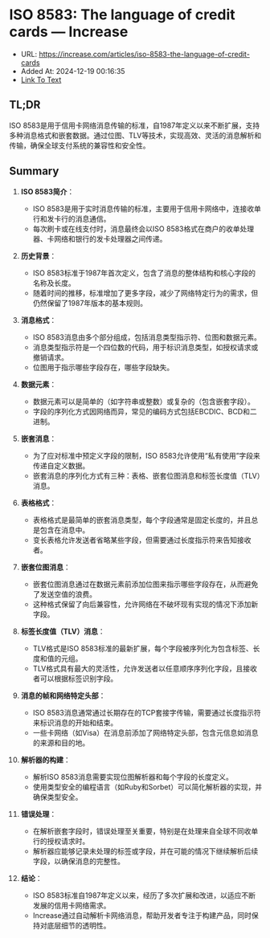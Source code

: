 # ISO 8583: The language of credit cards — Increase
- URL: https://increase.com/articles/iso-8583-the-language-of-credit-cards
- Added At: 2024-12-19 00:16:35
- [Link To Text](2024-12-19-iso-8583-the-language-of-credit-cards-—-increase_raw.md)

## TL;DR
ISO 8583是用于信用卡网络消息传输的标准，自1987年定义以来不断扩展，支持多种消息格式和嵌套数据。通过位图、TLV等技术，实现高效、灵活的消息解析和传输，确保全球支付系统的兼容性和安全性。

## Summary
1. **ISO 8583简介**：
   - ISO 8583是用于实时消息传输的标准，主要用于信用卡网络中，连接收单行和发卡行的消息通信。
   - 每次刷卡或在线支付时，消息最终会以ISO 8583格式在商户的收单处理器、卡网络和银行的发卡处理器之间传递。

2. **历史背景**：
   - ISO 8583标准于1987年首次定义，包含了消息的整体结构和核心字段的名称及长度。
   - 随着时间的推移，标准增加了更多字段，减少了网络特定行为的需求，但仍然保留了1987年版本的基本规则。

3. **消息格式**：
   - ISO 8583消息由多个部分组成，包括消息类型指示符、位图和数据元素。
   - 消息类型指示符是一个四位数的代码，用于标识消息类型，如授权请求或撤销请求。
   - 位图用于指示哪些字段存在，哪些字段缺失。

4. **数据元素**：
   - 数据元素可以是简单的（如字符串或整数）或复杂的（包含嵌套字段）。
   - 字段的序列化方式因网络而异，常见的编码方式包括EBCDIC、BCD和二进制。

5. **嵌套消息**：
   - 为了应对标准中预定义字段的限制，ISO 8583允许使用“私有使用”字段来传递自定义数据。
   - 嵌套消息的序列化方式有三种：表格、嵌套位图消息和标签长度值（TLV）消息。

6. **表格格式**：
   - 表格格式是最简单的嵌套消息类型，每个字段通常是固定长度的，并且总是包含在消息中。
   - 变长表格允许发送者省略某些字段，但需要通过长度指示符来告知接收者。

7. **嵌套位图消息**：
   - 嵌套位图消息通过在数据元素前添加位图来指示哪些字段存在，从而避免了发送空值的浪费。
   - 这种格式保留了向后兼容性，允许网络在不破坏现有实现的情况下添加新字段。

8. **标签长度值（TLV）消息**：
   - TLV格式是ISO 8583标准的最新扩展，每个字段被序列化为包含标签、长度和值的元组。
   - TLV格式具有最大的灵活性，允许发送者以任意顺序序列化字段，且接收者可以根据标签识别字段。

9. **消息的帧和网络特定头部**：
   - ISO 8583消息通常通过长期存在的TCP套接字传输，需要通过长度指示符来标识消息的开始和结束。
   - 一些卡网络（如Visa）在消息前添加了网络特定头部，包含元信息如消息的来源和目的地。

10. **解析器的构建**：
    - 解析ISO 8583消息需要实现位图解析器和每个字段的长度定义。
    - 使用类型安全的编程语言（如Ruby和Sorbet）可以简化解析器的实现，并确保类型安全。

11. **错误处理**：
    - 在解析嵌套字段时，错误处理至关重要，特别是在处理来自全球不同收单行的授权请求时。
    - 解析器应能够记录未处理的标签或字段，并在可能的情况下继续解析后续字段，以确保消息的完整性。

12. **结论**：
    - ISO 8583标准自1987年定义以来，经历了多次扩展和改进，以适应不断发展的信用卡网络需求。
    - Increase通过自动解析卡网络消息，帮助开发者专注于构建产品，同时保持对底层细节的透明性。
